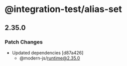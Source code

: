# @integration-test/alias-set

## 2.35.0

### Patch Changes

- Updated dependencies [d87a426]
  - @modern-js/runtime@2.35.0

